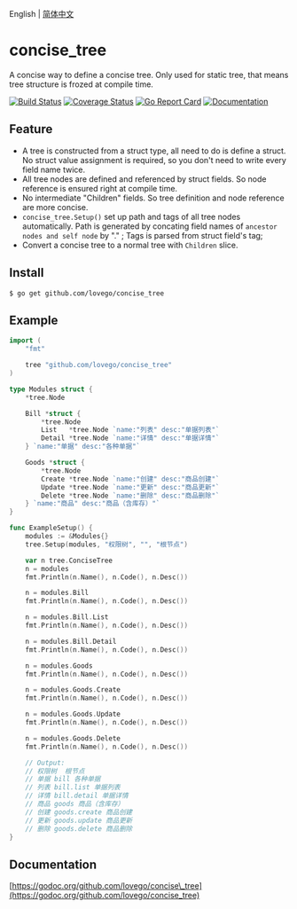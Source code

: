 English | [简体中文](Readme_cn.md)

# concise\_tree
A concise way to define a concise tree.
Only used for static tree, that means tree structure is frozed at compile time.

[![Build Status](https://github.com/lovego/concise_tree/actions/workflows/go.yml/badge.svg)](https://github.com/lovego/concise_tree/actions/workflows/go.yml)
[![Coverage Status](https://coveralls.io/repos/github/lovego/concise_tree/badge.svg?branch=master&1)](https://coveralls.io/github/lovego/concise_tree)
[![Go Report Card](https://goreportcard.com/badge/github.com/lovego/concise_tree)](https://goreportcard.com/report/github.com/lovego/concise_tree)
[![Documentation](https://pkg.go.dev/badge/github.com/lovego/concise_tree)](https://pkg.go.dev/github.com/lovego/concise_tree@v0.0.5)

## Feature
- A tree is constructed from a struct type, all need to do is define a struct.
  No struct value assignment is required, so you don't need to write every field name twice.
- All tree nodes are defined and referenced by struct fields. So node reference is ensured right at compile time.
- No intermediate "Children" fields. So tree definition and node reference are more concise.
- `concise_tree.Setup()` set up path and tags of all tree nodes automatically.
  Path is generated by concating field names of `ancestor nodes and self node` by "." ;
  Tags is parsed from struct field's tag;
- Convert a concise tree to a normal tree with `Children` slice.

## Install
`$ go get github.com/lovego/concise_tree`

## Example
```go
import (
	"fmt"

	tree "github.com/lovego/concise_tree"
)

type Modules struct {
	*tree.Node

	Bill *struct {
		*tree.Node
		List   *tree.Node `name:"列表" desc:"单据列表"`
		Detail *tree.Node `name:"详情" desc:"单据详情"`
	} `name:"单据" desc:"各种单据"`

	Goods *struct {
		*tree.Node
		Create *tree.Node `name:"创建" desc:"商品创建"`
		Update *tree.Node `name:"更新" desc:"商品更新"`
		Delete *tree.Node `name:"删除" desc:"商品删除"`
	} `name:"商品" desc:"商品（含库存）"`
}

func ExampleSetup() {
	modules := &Modules{}
	tree.Setup(modules, "权限树", "", "根节点")

	var n tree.ConciseTree
	n = modules
	fmt.Println(n.Name(), n.Code(), n.Desc())

	n = modules.Bill
	fmt.Println(n.Name(), n.Code(), n.Desc())

	n = modules.Bill.List
	fmt.Println(n.Name(), n.Code(), n.Desc())

	n = modules.Bill.Detail
	fmt.Println(n.Name(), n.Code(), n.Desc())

	n = modules.Goods
	fmt.Println(n.Name(), n.Code(), n.Desc())

	n = modules.Goods.Create
	fmt.Println(n.Name(), n.Code(), n.Desc())

	n = modules.Goods.Update
	fmt.Println(n.Name(), n.Code(), n.Desc())

	n = modules.Goods.Delete
	fmt.Println(n.Name(), n.Code(), n.Desc())

	// Output:
	// 权限树  根节点
	// 单据 bill 各种单据
	// 列表 bill.list 单据列表
	// 详情 bill.detail 单据详情
	// 商品 goods 商品（含库存）
	// 创建 goods.create 商品创建
	// 更新 goods.update 商品更新
	// 删除 goods.delete 商品删除
}
```



## Documentation
[https://godoc.org/github.com/lovego/concise\_tree](https://godoc.org/github.com/lovego/concise_tree)
